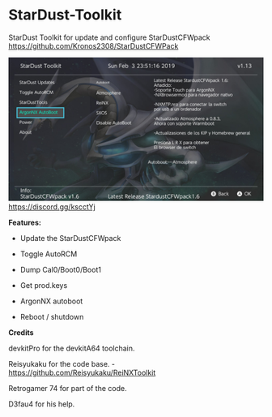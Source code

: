 # StarDust-Toolkit
StarDust Toolkit for update and configure StarDustCFWpack
https://github.com/Kronos2308/StarDustCFWPack

![alt text](Stardust-Toolkit-v1.13.jpg)
https://discord.gg/kscctYj


**Features:**

* Update the StarDustCFWpack

* Toggle AutoRCM

* Dump Cal0/Boot0/Boot1

* Get prod.keys

* ArgonNX autoboot

* Reboot / shutdown


**Credits**

devkitPro for the devkitA64 toolchain.

Reisyukaku for the code base. - https://github.com/Reisyukaku/ReiNXToolkit

Retrogamer 74 for part of the code.

D3fau4 for his help.


